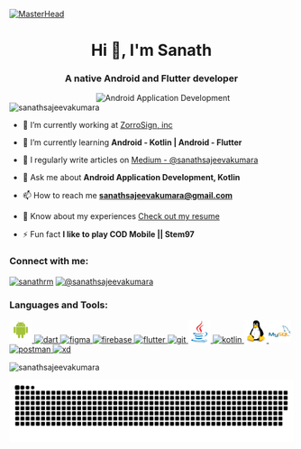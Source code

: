 [![MasterHead](https://techcrunch.com/wp-content/uploads/2020/06/new_logos_v3-1.gif)](https://www.linkedin.com/in/sanathrm/)
<h1 align="center">Hi 👋, I'm Sanath</h1>
<h3 align="center">A native Android and Flutter developer</h3>
<img align="right" alt="Android Application Development" width="350" src="https://www.inventateq.com/assets/python/small.gif"/>

<p align="left"> <img src="https://komarev.com/ghpvc/?username=sanathsajeevakumara&label=Profile%20views&color=0e75b6&style=flat" alt="sanathsajeevakumara" /> </p>

- 🔭 I’m currently working at [ZorroSign, inc](https://www.zorrosign.com)

- 🌱 I’m currently learning **Android - Kotlin | Android - Flutter**

- 📝 I regularly write articles on [Medium - @sanathsajeevakumara](http://medium.com/@sanathsajeevakumara)

- 💬 Ask me about **Android Application Development, Kotlin**

- 📫 How to reach me **sanathsajeevakumara@gmail.com**

- 📄 Know about my experiences [Check out my resume](https://drive.google.com/file/d/16fe-k_2zFwVNDg1ZlWJ3uy6kjTDZG-zD/view?usp=share_link)

- ⚡ Fun fact **I like to play COD Mobile || Stem97**

<h3 align="left">Connect with me:</h3>
<p align="left">
<a href="https://linkedin.com/in/sanathrm" target="blank"><img align="center" src="https://raw.githubusercontent.com/rahuldkjain/github-profile-readme-generator/master/src/images/icons/Social/linked-in-alt.svg" alt="sanathrm" height="30" width="40" /></a>
<a href="https://medium.com/@sanathsajeevakumara" target="blank"><img align="center" src="https://raw.githubusercontent.com/rahuldkjain/github-profile-readme-generator/master/src/images/icons/Social/medium.svg" alt="@sanathsajeevakumara" height="30" width="40" /></a>
</p>

<h3 align="left">Languages and Tools:</h3>
<p align="left"> 
  <a href="https://developer.android.com" target="_blank" rel="noreferrer">
    <img src="https://raw.githubusercontent.com/devicons/devicon/master/icons/android/android-original-wordmark.svg" alt="android" width="40" height="40"/>
  </a>
  <a href="https://dart.dev" target="_blank" rel="noreferrer">
    <img src="https://www.vectorlogo.zone/logos/dartlang/dartlang-icon.svg" alt="dart" width="40" height="40"/>
  </a>
  <a href="https://www.figma.com/" target="_blank" rel="noreferrer">
    <img src="https://www.vectorlogo.zone/logos/figma/figma-icon.svg" alt="figma" width="40" height="40"/>
  </a>
  <a href="https://firebase.google.com/" target="_blank" rel="noreferrer">
    <img src="https://www.vectorlogo.zone/logos/firebase/firebase-icon.svg" alt="firebase" width="40" height="40"/>
  </a>
  <a href="https://flutter.dev" target="_blank" rel="noreferrer">
    <img src="https://www.vectorlogo.zone/logos/flutterio/flutterio-icon.svg" alt="flutter" width="40" height="40"/>
  </a>
  <a href="https://git-scm.com/" target="_blank" rel="noreferrer">
    <img src="https://www.vectorlogo.zone/logos/git-scm/git-scm-icon.svg" alt="git" width="40" height="40"/>
  </a>
  <a href="https://www.java.com" target="_blank" rel="noreferrer">
    <img src="https://raw.githubusercontent.com/devicons/devicon/master/icons/java/java-original.svg" alt="java" width="40" height="40"/>
  </a>
  <a href="https://kotlinlang.org" target="_blank" rel="noreferrer">
    <img src="https://www.vectorlogo.zone/logos/kotlinlang/kotlinlang-icon.svg" alt="kotlin" width="40" height="40"/>
  </a>
  <a href="https://www.linux.org/" target="_blank" rel="noreferrer">
    <img src="https://raw.githubusercontent.com/devicons/devicon/master/icons/linux/linux-original.svg" alt="linux" width="40" height="40"/>
  </a>
  <a href="https://www.mysql.com/" target="_blank" rel="noreferrer">
    <img src="https://raw.githubusercontent.com/devicons/devicon/master/icons/mysql/mysql-original-wordmark.svg" alt="mysql" width="40" height="40"/>
  </a>
  <a href="https://postman.com" target="_blank" rel="noreferrer">
    <img src="https://www.vectorlogo.zone/logos/getpostman/getpostman-icon.svg" alt="postman" width="40" height="40"/>
  </a>
  <a href="https://www.adobe.com/products/xd.html" target="_blank" rel="noreferrer">
    <img src="https://cdn.worldvectorlogo.com/logos/adobe-xd.svg" alt="xd" width="40" height="40"/>
  </a>
</p>

<p>
  <img align="center" src="https://github-readme-stats.vercel.app/api/top-langs?username=sanathsajeevakumara&show_icons=true&locale=en&layout=compact"
    alt="sanathsajeevakumara"/>
</p>

<!--- <p>&nbsp;<img align="center" src="https://github-readme-stats.vercel.app/api?username=sanathsajeevakumara&show_icons=true&locale=en" alt="sanathsajeevakumara" /></p> --->

<!--- <p><img align="center" src="https://github-readme-streak-stats.herokuapp.com/?user=sanathsajeevakumara&" alt="sanathsajeevakumara" /></p> --->

![Snake animation](https://github.com/sanathsajeevakumara/sanathsajeevakumara/blob/main/github-contribution-snake.svg)
